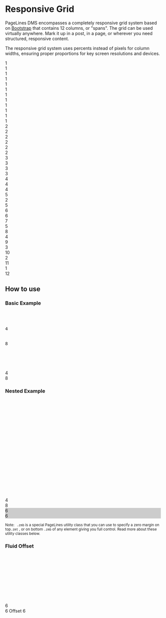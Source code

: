 # Responsive Grid #

PageLines DMS encompasses a completely responsive grid system based on [Bootstrap](http://twitter.github.io/bootstrap/) that contains 12 columns, or "spans". The grid can be used virtually anywhere. Mark it up in a post, in a page, or wherever you need structured, responsive content.

The responsive grid system uses percents instead of pixels for column widths, ensuring proper proportions for key screen resolutions and devices.

<div class="docs-grid">
    <div class="row-fluid show-grid">
        <div class="span1">1</div>
        <div class="span1">1</div>
        <div class="span1">1</div>
        <div class="span1">1</div>
        <div class="span1">1</div>
        <div class="span1">1</div>
        <div class="span1">1</div>
        <div class="span1">1</div>
        <div class="span1">1</div>
        <div class="span1">1</div>
        <div class="span1">1</div>
        <div class="span1">1</div>
    </div>
    <div class="row-fluid show-grid">
		<div class="span2">2</div>
		<div class="span2">2</div>
		<div class="span2">2</div>
		<div class="span2">2</div>
		<div class="span2">2</div>
		<div class="span2">2</div>
	</div>
	<div class="row-fluid show-grid">
		<div class="span3">3</div>
		<div class="span3">3</div>
		<div class="span3">3</div>
		<div class="span3">3</div>
	</div>
    <div class="row-fluid show-grid">
        <div class="span4">4</div>
        <div class="span4">4</div>
        <div class="span4">4</div>
    </div>
    <div class="row-fluid show-grid">
		<div class="span5">5</div>
		<div class="span2">2</div>
		<div class="span5">5</div>
	</div>
	<div class="row-fluid show-grid">
		<div class="span6">6</div>
		<div class="span6">6</div>
	</div>
	<div class="row-fluid show-grid">
		<div class="span7">7</div>
		<div class="span5">5</div>
	</div>
    <div class="row-fluid show-grid">
    	<div class="span8">8</div>
    	<div class="span4">4</div>
    </div>
    <div class="row-fluid show-grid">
		<div class="span9">9</div>
		<div class="span3">3</div>
	</div>
	<div class="row-fluid show-grid">
		<div class="span10">10</div>
		<div class="span2">2</div>
	</div>
    <div class="row-fluid show-grid">
        <div class="span11">11</div>
        <div class="span1">1</div>
    </div>
    <div class="row-fluid show-grid">
        <div class="span12">12</div>
    </div>
</div>

## How to use ##

### Basic Example ###

<div class="row-fluid">
	<div class="span6">
		<pre class="lang-html">
			<div class="row">
    			<div class="span4">4</div>
    			<div class="span8">8</div>
			</div>
		</pre>
	</div>
<div class="span6">
	<div class="row-fluid show-grid">
		<div class="span4">4</div>
		<div class="span8">8</div>
	</div>
</div>
</div>

### Nested Example ###

<div class="row-fluid">
	<div class="span6 zmb">
		<pre class="lang-html">
			<div class="row">
  				<div class="span4"></div>
  				<div class="span8">
					<div class="row">
    					<div class="span6"></div>
    					<div class="span6"></div>
					</div>
  				</div>
			</div>
		</pre>
	</div>
	<div class="span6">
		<div class="row-fluid show-grid">
			<div class="span4">4</div>
			<div class="span8">
			8
				<div class="row-fluid">
					<div class="span6 zmb" style="background: #CCC">6</div>
					<div class="span6 zmb" style="background: #CCC">6</div>
				</div>
			</div>
		</div>
	</div>
</div>

<p class="zmt zmb"><small><span class="label label-info" style="margin-right: 5px;">Note:</span> <code>.zmb</code> is a special PageLines utility class that you can use to specify a zero margin on top<code>.zmt</code> , or on bottom <code>.zmb</code> of any element giving you full control. Read more about these utility classes below.</small></p>

### Fluid Offset ###

<div class="row-fluid">
	<div class="span6 zmb">
		<pre class="lang-html">
			<div class="row">
    			<div class="span6"></div>
    			<div class="span6 offset6"></div>
			</div>
		</pre>
	</div>
	<div class="span6">
		<div class="row-fluid show-grid">
			<div class="span6">
			6
		</div>
			<div class="span6 offset6">
			6 Offset 6
			</div>
		</div>
	</div>
</div>